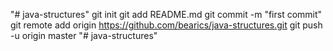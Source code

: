 "# java-structures"  git init git add README.md git commit -m "first commit" git remote add origin https://github.com/bearics/java-structures.git git push -u origin master
"# java-structures" 
